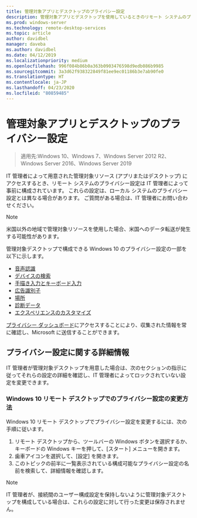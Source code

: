 ```yaml
---
title: 管理対象アプリとデスクトップのプライバシー設定
description: 管理対象アプリとデスクトップを使用しているときのリモート システムのプライバシー設定に関する情報。
ms.prod: windows-server
ms.technology: remote-desktop-services
ms.topic: article
author: davidbel
manager: daveba
ms.author: davidbel
ms.date: 04/12/2019
ms.localizationpriority: medium
ms.openlocfilehash: 996f084b86b0a363b0903476598d9edb086b9985
ms.sourcegitcommit: 3a3d62f938322849f81ee9ec01186b3e7ab90fe0
ms.translationtype: HT
ms.contentlocale: ja-JP
ms.lasthandoff: 04/23/2020
ms.locfileid: "80859485"
---
```

# <a name="privacy-settings-for-managed-apps-and-desktops"></a>管理対象アプリとデスクトップのプライバシー設定

>適用先:Windows 10、Windows 7、Windows Server 2012 R2、Windows Server 2016、Windows Server 2019

IT 管理者によって用意された管理対象リソース (アプリまたはデスクトップ) にアクセスするとき、リモート システムのプライバシー設定は IT 管理者によって事前に構成されています。 これらの設定は、ローカル システムのプライバシー設定とは異なる場合があります。 ご質問がある場合は、IT 管理者にお問い合わせください。

>[!NOTE]
>米国以外の地域で管理対象リソースを使用した場合、米国へのデータ転送が発生する可能性があります。

管理対象デスクトップで構成できる Windows 10 のプライバシー設定の一部を以下に示します。

- [音声認識](https://go.microsoft.com/fwlink/?linkid=874646)
- [デバイスの検索](https://go.microsoft.com/fwlink/?linkid=533063)
- [手描き入力とキーボード入力](https://go.microsoft.com/fwlink/?linkid=874646)
- [広告識別子](https://go.microsoft.com/fwlink/?linkid=838419)
- [場所](https://go.microsoft.com/fwlink/?linkid=529987)
- [診断データ](https://go.microsoft.com/fwlink/?linkid=614828)
- [エクスペリエンスのカスタマイズ](https://go.microsoft.com/fwlink/?linkid=614828)

[プライバシー ダッシュボード](https://go.microsoft.com/fwlink/?linkid=864206)にアクセスすることにより、収集された情報を常に確認し、Microsoft に送信することができます。

## <a name="learn-more-about-privacy-settings"></a>プライバシー設定に関する詳細情報

IT 管理者が管理対象デスクトップを用意した場合は、次のセクションの指示に従ってそれらの設定の詳細を確認し、IT 管理者によってロックされていない設定を変更できます。

### <a name="how-to-change-privacy-settings-in-windows-10-remote-desktops"></a>Windows 10 リモート デスクトップでのプライバシー設定の変更方法

Windows 10 リモート デスクトップでプライバシー設定を変更するには、次の手順に従います。

1. リモート デスクトップから、ツールバーの Windows ボタンを選択するか、キーボードの Windows キーを押して、[スタート] メニューを開きます。
2. 歯車アイコンを選択して、[設定] を開きます。
3. このトピックの前半に一覧表示されている構成可能なプライバシー設定の名前を検索して、詳細情報を確認します。

>[!NOTE]
> IT 管理者が、接続間のユーザー構成設定を保持しないように管理対象デスクトップを構成している場合は、これらの設定に対して行った変更は保存されません。
